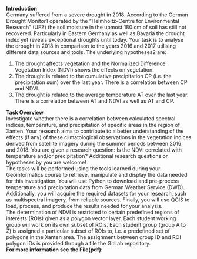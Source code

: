 <b>Introduction</b><br>
Germany suffered from a severe drought in 2018. According to the German Drought Monitor1 operated by the “Helmholtz-Centre for Environmental Research” (UFZ) the soil moisture in the upmost 180 cm of soil has still not recovered. Particularly in Eastern Germany as well as Bavaria the drought index yet reveals exceptional droughts until today.
Your task is to analyse the drought in 2018 in comparison to the years 2016 and 2017 utilising different data sources and tools. The underlying hypotheses2 are:
1. The drought affects vegetation and the Normalized Difference Vegetation Index (NDVI) shows the effects on vegetation.
2. The drought is related to the cumulative precipitation CP (i.e. the precipitation sum) over the last year. There is a correlation between CP and NDVI.
3. The drought is related to the average temperature AT over the last year. There is a correlation between AT and NDVI as well as AT and CP.

<b>Task Overview</b><br>
Investigate whether there is a correlation between calculated spectral indices, temperature, and precipitation of specific areas in the region of Xanten. Your research aims to contribute to a better understanding of the effects (if any) of these climatological observations in the vegetation indices derived from satellite imagery during the summer periods between 2016 and 2018. You are given a research question: Is the NDVI correlated with temperature and/or precipitation? Additional research questions or hypotheses by you are welcome!<br>
The tasks will be performed using the tools learned during your Geoinformatics course to retrieve, manipulate and display the data needed for this investigation. You will use Python to download and pre-process temperature and precipitation data from German Weather Service (DWD). Additionally, you will acquire the required datasets for your research, such as multispectral imagery, from reliable sources. Finally, you will use QGIS to load, process, and produce the results needed for your analysis.<br>
The determination of NDVI is restricted to certain predefined regions of interests (ROIs) given as a polygon vector layer. Each student working group will work on its own subset of ROIs. Each student group (group A to Z) is assigned a particular subset of ROIs to, i.e. a predefined set of polygons in the Xanten area. The assignment between group ID and ROI polygon IDs is provided through a file the GitLab repository.<br>
<b>For more information see the File(pdf): </b>
